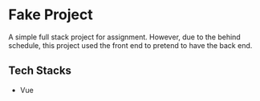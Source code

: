 # Fake Project

A simple full stack project for assignment. However, due to the behind schedule, this project used the front end to pretend to have the back end.

## Tech Stacks

- Vue
